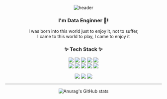 <div align="center"> 
	
![header](https://capsule-render.vercel.app/api?type=waving&color=gradient&height=230&section=header&text=Min%20History!%20🤗&fontAlignY=40&descSize=25&descAlignY=58&animation=fadeIn)
### I'm Data Enginner 🌱!
I was born into this world just to enjoy it, not to suffer, 
	<br/>
I came to this world to play, I came to enjoy it
<br/>
 
### ✨ Tech Stack ✨
 
</div>

<div align="center">
<img src="https://img.shields.io/badge/Python-3766AB?style=flat-square&logo=Python&logoColor=white"/></a>
<img src="https://img.shields.io/badge/R-276DC3?style=flat-square&logo=R&logoColor&logoColor=white"/></a>
<img src="https://img.shields.io/badge/Amazon_AWS-232F3E?style=flat&logo=amazonaws&logoColor=white" />
<img src="https://img.shields.io/badge/Jupyter-F37626?style=flat-square&logo=Jupyter&logoColor=white"/></a>
<img src="https://img.shields.io/badge/Spark-FFFFFF?style=flat&logo=apachespark&logoColor=#E35A16" /><br/>
<img src=" https://img.shields.io/badge/Databricks-FF3621?style=flat&logo=Databricks&logoColor=white"/>
<img src="https://img.shields.io/badge/Oracle%20SQL-F80000?style=flat&logo=Oracle&logoColor=white" />
<img src="https://img.shields.io/badge/MySQL-4479A1?style=flat&logo=MySQL&logoColor=white" />
<img src="https://img.shields.io/badge/Databricks-ECD53F?style=flat&logo=Databricks&logoColor=white" />
<img src="https://img.shields.io/badge/SnowFlake-29B5E8?style=flat&logo=Databricks&logoColor=white" />

<img src="https://img.shields.io/badge/GitHub-181717?style=flat-square&logo=GitHub&logoColor=white"/></a>
<img src="https://img.shields.io/badge/Notion-006600?style=flat-square&logo=Notion&logoColor=white"/></a>
<img src="https://img.shields.io/badge/Visual Studio Code-5C2D91?style=flat-square&logo=Visual Studio Code&logoColor&logoColor=white"/></a>
<hr>
<div align="center"> 
 
![Anurag's GitHub stats](https://github-readme-stats.vercel.app/api?username=jenny5587&show_icons=true&theme=tokyonight)

</a>
